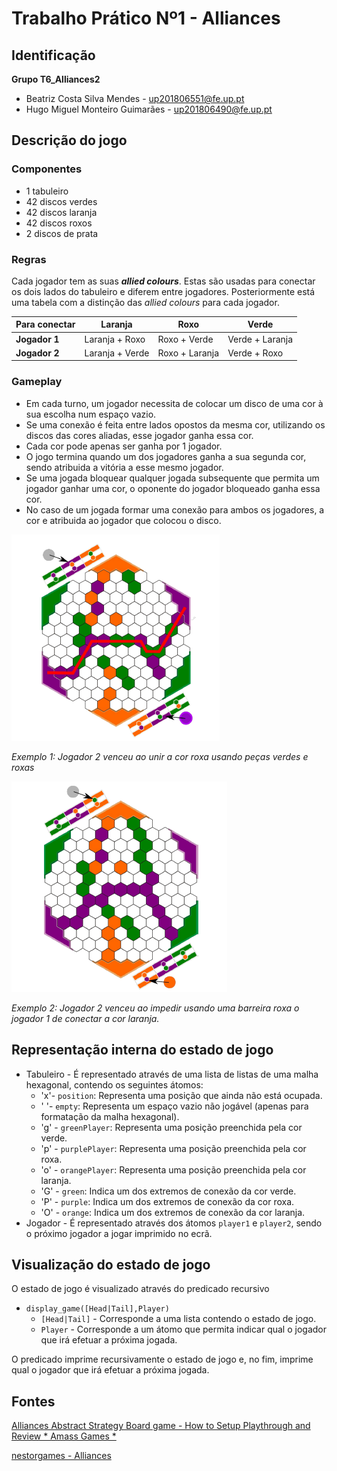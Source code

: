 # Trabalho Prático Nº1 - Alliances

## Identificação

**Grupo T6_Alliances2**

- Beatriz Costa Silva Mendes - up201806551@fe.up.pt
- Hugo Miguel Monteiro Guimarães - up201806490@fe.up.pt

## Descrição do jogo

### Componentes

- 1 tabuleiro
- 42 discos verdes
- 42 discos laranja
- 42 discos roxos
- 2 discos de prata

### Regras

Cada jogador tem as suas ***allied colours***. Estas são usadas para conectar os dois lados do tabuleiro e diferem entre jogadores. Posteriormente está uma tabela com a distinção das *allied colours* para cada jogador.

|Para conectar   |Laranja  |Roxo   |Verde   |
|---|---|---|---|
|**Jogador 1**   |Laranja + Roxo   |Roxo + Verde   |Verde + Laranja   |
|**Jogador 2**   |Laranja + Verde   |Roxo + Laranja   |Verde + Roxo   |

### Gameplay

- Em cada turno, um jogador necessita de colocar um disco de uma cor à sua escolha num espaço vazio.
- Se uma conexão é feita entre lados opostos da mesma cor, utilizando os discos das cores aliadas, esse jogador ganha essa cor.
- Cada cor pode apenas ser ganha por 1 jogador.
- O jogo termina quando um dos jogadores ganha a sua segunda cor, sendo atribuida a vitória a esse mesmo jogador.
- Se uma jogada bloquear qualquer jogada subsequente que permita um jogador ganhar uma cor, o oponente do jogador bloqueado ganha essa cor.
- No caso de um jogada formar uma conexão para ambos os jogadores, a cor e atribuida ao jogador que colocou o disco.

![](imgs/alliances_win1.png)

*Exemplo 1: Jogador 2 venceu ao unir a cor roxa usando peças verdes e roxas*

![](imgs/alliances_win2.png)

*Exemplo 2: Jogador 2 venceu ao impedir usando uma barreira roxa o jogador 1 de conectar a cor laranja.*


## Representação interna do estado de jogo

- Tabuleiro - É representado através de uma lista de listas de uma malha hexagonal, contendo os seguintes átomos:
    - 'x'- `position`: Representa uma posição que ainda não está ocupada.
    - ' '- `empty`: Representa um espaço vazio não jogável (apenas para formatação da malha hexagonal).
    - 'g' - `greenPlayer`: Representa uma posição preenchida pela cor verde.
    - 'p' - `purplePlayer`: Representa uma posição preenchida pela cor roxa.
    - 'o' - `orangePlayer`: Representa uma posição preenchida pela cor laranja.
    - 'G' - `green`: Indica um dos extremos de conexão da cor verde.
    - 'P' - `purple`: Indica um dos extremos de conexão da cor roxa.
    - 'O' - `orange`: Indica um dos extremos de conexão da cor laranja.
- Jogador - É representado através dos átomos `player1` e `player2`, sendo o próximo jogador a jogar imprimido no ecrã.

## Visualização do estado de jogo

O estado de jogo é visualizado através do predicado recursivo
- `display_game([Head|Tail],Player)`
    - `[Head|Tail]` - Corresponde a uma lista contendo o estado de jogo.
    - `Player` - Corresponde a um átomo que permita indicar qual o jogador que irá efetuar a próxima jogada.

O predicado imprime recursivamente o estado de jogo e, no fim, imprime qual o jogador que irá efetuar a próxima jogada.


## Fontes
[Alliances Abstract Strategy Board game - How to Setup Playthrough and Review * Amass Games *](https://www.youtube.com/watch?v=VNyHiCfOWhw)

[nestorgames - Alliances](https://nestorgames.com/#alliances_detail)
